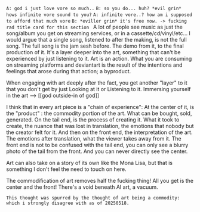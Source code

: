 `A: god i just love vore so much..`
`B: so you do... huh? *evil grin* hows infinite vore sound to you?`
`A: infinite vore..? how am i supposed to afford that much vore`
`B: *eviller grin* it's free now. -> fucking rad title card for this section `
A lot of people see music as just the song/album you get on streaming services, or in a cassette/cd/vinyl/etc...
I would argue that a single song, listened to after the making, is not the full song. The full song is the jam sesh before. The demo from it, to the final production of it. It's a layer deeper into the art, something that can't be experienced by just listening to it.
Art is an action. What you are consuming on streaming platforms and deviantart is the result of the intentions and feelings that arose during that action; a byproduct.

When engaging with art deeply after the fact, you get another "layer" to it that you don't get by just Looking at it or Listening to it. Immersing yourself in the art --> [[god outside-in of god]]

I think that in every art piece is a "chain of experience":
At the center of it, is the "product" : the commodity portion of the art. What can be bought, sold, generated. On the tail end, is the process of creating it. What it took to create, the nuance that was lost in translation, the emotions that nobody but the creator felt for it. And then on the front end, the interpretation of the art. The emotions after translation, what the viewer takes away from it. The front end is not to be confused with the tail end, you can only see a blurry photo of the tail from the front. And you can never directly see the center.

Art can also take on a story of its own like the Mona Lisa, but that is something I don't feel the need to touch on here.

The commodification of art removes half the fucking thing! All you get is the center and the front! There's a void beneath AI art, a vacuum.

`This thought was spurred by the thought of art being a commodity: which i strongly disagree with as of 20250518.`